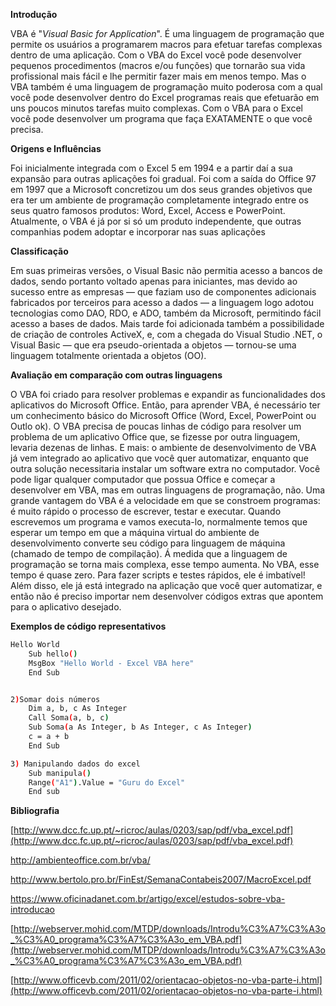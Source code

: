 **Introdução**

VBA é "*Visual Basic for Application*". É uma linguagem de programação que permite os usuários a programarem macros para efetuar tarefas complexas dentro de uma aplicação. Com o VBA do Excel você pode desenvolver pequenos procedimentos (macros e/ou funções) que tornarão sua vida profissional mais fácil e lhe permitir fazer mais em menos tempo. Mas o VBA também é uma linguagem de programação muito poderosa com a qual você pode desenvolver dentro do Excel programas reais que efetuarão em uns poucos minutos tarefas muito complexas. Com o VBA para o Excel você pode desenvolver um programa que faça EXATAMENTE o que você precisa.


**Origens e Influências**

Foi inicialmente integrada com o Excel 5 em 1994 e a partir daí a sua expansão para outras aplicações foi gradual. Foi com a saída do Office 97 em 1997 que a Microsoft concretizou um dos seus grandes objetivos que era ter um ambiente de programação completamente integrado entre os seus quatro famosos produtos: Word, Excel, Access e PowerPoint. Atualmente, o VBA é já por si só um produto independente, que outras companhias podem adoptar e incorporar nas suas aplicações


**Classificação**

Em suas primeiras versões, o Visual Basic não permitia acesso a bancos de dados, sendo portanto voltado apenas para iniciantes, mas devido ao sucesso entre as empresas — que faziam uso de componentes adicionais fabricados por terceiros para acesso a dados — a linguagem logo adotou tecnologias como DAO, RDO, e ADO, também da Microsoft, permitindo fácil acesso a bases de dados. Mais tarde foi adicionada também a possibilidade de criação de controles ActiveX, e, com a chegada do Visual Studio .NET, o Visual Basic — que era pseudo-orientada a objetos — tornou-se uma linguagem totalmente orientada a objetos (OO).


**Avaliação em comparação com outras linguagens**

O VBA foi criado para resolver problemas e expandir as funcionalidades dos aplicativos do Microsoft Office. Então, para aprender VBA, é necessário ter um conhecimento básico do Microsoft Office (Word, Excel, PowerPoint ou Outlo
ok). O VBA precisa de poucas linhas de código para resolver um problema de um aplicativo Office que, se fizesse por outra linguagem, levaria dezenas de linhas. E mais: o ambiente de desenvolvimento de VBA já vem integrado ao aplicativo que você quer automatizar, enquanto que outra solução necessitaria instalar um software extra no computador. Você pode ligar qualquer computador que possua Office e começar a desenvolver em VBA, mas em outras linguagens de programação, não. Uma grande vantagem do VBA é a velocidade em que se constroem programas: é muito rápido o processo de escrever, testar e executar. Quando escrevemos um programa e vamos executa-lo, normalmente temos que esperar um tempo em que a máquina virtual do ambiente de desenvolvimento converte seu código para linguagem de máquina (chamado de tempo de compilação). Á medida que a linguagem de programação se torna mais complexa, esse tempo aumenta. No VBA, esse tempo é quase zero. Para fazer scripts e testes rápidos, ele é imbatível! Além disso, ele já está integrado na aplicação que você quer automatizar, e então não é preciso importar nem desenvolver códigos extras que apontem para o aplicativo desejado.


**Exemplos de código representativos**
```sh
Hello World 
    Sub hello() 
    MsgBox "Hello World - Excel VBA here" 
    End Sub
```
```sh

2)Somar dois números 
    Dim a, b, c As Integer 
    Call Soma(a, b, c)
    Sub Soma(a As Integer, b As Integer, c As Integer) 
    c = a + b
    End Sub
```

```sh
3) Manipulando dados do excel
    Sub manipula() 
    Range("A1").Value = "Guru do Excel" 
    End sub
```


**Bibliografia**

[http://www.dcc.fc.up.pt/~ricroc/aulas/0203/sap/pdf/vba_excel.pdf](http://www.dcc.fc.up.pt/~ricroc/aulas/0203/sap/pdf/vba_excel.pdf) 

[http://ambienteoffice.com.br/vba/ ](http://ambienteoffice.com.br/vba/ )

[http://www.bertolo.pro.br/FinEst/SemanaContabeis2007/MacroExcel.pdf ](http://www.bertolo.pro.br/FinEst/SemanaContabeis2007/MacroExcel.pdf )

[https://www.oficinadanet.com.br/artigo/excel/estudos-sobre-vba-introducao ](https://www.oficinadanet.com.br/artigo/excel/estudos-sobre-vba-introducao )

[http://webserver.mohid.com/MTDP/downloads/Introdu%C3%A7%C3%A3o_%C3%A0_programa%C3%A7%C3%A3o_em_VBA.pdf](http://webserver.mohid.com/MTDP/downloads/Introdu%C3%A7%C3%A3o_%C3%A0_programa%C3%A7%C3%A3o_em_VBA.pdf)

[http://www.officevb.com/2011/02/orientacao-objetos-no-vba-parte-i.html](http://www.officevb.com/2011/02/orientacao-objetos-no-vba-parte-i.html)
